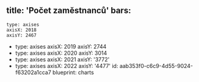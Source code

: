 title: 'Počet zaměstnanců'
bars:
  -
    type: axises
    axisX: 2018
    axisY: 2467
  -
    type: axises
    axisX: 2019
    axisY: 2744
  -
    type: axises
    axisX: 2020
    axisY: 3014
  -
    type: axises
    axisX: 2021
    axisY: '3772'
  -
    type: axises
    axisX: 2022
    axisY: '4477'
id: aab353f0-c6c9-4d55-9024-f63202a1cca7
blueprint: charts
